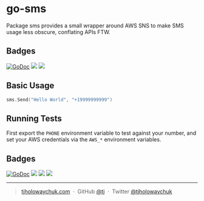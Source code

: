 # go-sms

Package sms provides a small wrapper around AWS SNS to make SMS usage less obscure,
conflating APIs FTW.

## Badges

[![GoDoc](https://godoc.org/github.com/tj/go-ses?status.svg)](https://godoc.org/github.com/tj/go-ses)
![](https://img.shields.io/badge/license-MIT-blue.svg)
![](https://img.shields.io/badge/status-stable-green.svg)

## Basic Usage

```` go
sms.Send("Hello World", "+19999999999")
````

## Running Tests

First export the `PHONE` environment variable to test against your number, and set your AWS credentials via the `AWS_*` environment variables.

## Badges

[![GoDoc](https://godoc.org/github.com/tj/go-sms?status.svg)](https://godoc.org/github.com/tj/go-sms)
![](https://img.shields.io/badge/license-MIT-blue.svg)
![](https://img.shields.io/badge/status-stable-green.svg)
[![](http://apex.sh/images/badge.svg)](https://apex.sh/ping/)

---

> [tjholowaychuk.com](http://tjholowaychuk.com) &nbsp;&middot;&nbsp;
> GitHub [@tj](https://github.com/tj) &nbsp;&middot;&nbsp;
> Twitter [@tjholowaychuk](https://twitter.com/tjholowaychuk)
